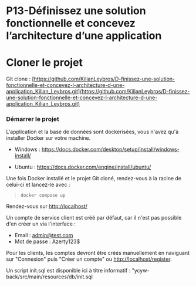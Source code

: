 # P13-Définissez une solution fonctionnelle et concevez l’architecture d’une application

# Cloner le projet

Git clone : [https://github.com/KilianLeybros/D-finissez-une-solution-fonctionnelle-et-concevez-l-architecture-d-une-application_Kilian_Leybros.git](https://github.com/KilianLeybros/D-finissez-une-solution-fonctionnelle-et-concevez-l-architecture-d-une-application_Kilian_Leybros.git)

### Démarrer le projet

L'application et la base de données sont dockerisées, vous n'avez qu'à installer Docker sur votre machine.

- Windows : https://docs.docker.com/desktop/setup/install/windows-install/

- Ubuntu : https://docs.docker.com/engine/install/ubuntu/

Une fois Docker installé et le projet Git cloné, rendez-vous à la racine de celui-ci et lancez-le avec :

> `docker compose up`

Rendez-vous sur [http://localhost/](http://localhost/)

Un compte de service client est créé par défaut, car il n'est pas possible d'en créer un via l'interface :
  
- Email : admin@test.com
- Mot de passe : Azerty123$

Pour les clients, les comptes devront être créés manuellement en naviguant sur "Connexion" puis "Créer un compte" ou [http://localhost/register](http://localhost/register).

Un script init.sql est disponible ici à titre informatif : "ycyw-back/src/main/resources/db/init.sql


